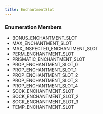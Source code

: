 ```yaml
---
title: EnchantmentSlot
---
```






### Enumeration Members
- BONUS\_ENCHANTMENT\_SLOT
- MAX\_ENCHANTMENT\_SLOT
- MAX\_INSPECTED\_ENCHANTMENT\_SLOT
- PERM\_ENCHANTMENT\_SLOT
- PRISMATIC\_ENCHANTMENT\_SLOT
- PROP\_ENCHANTMENT\_SLOT\_0
- PROP\_ENCHANTMENT\_SLOT\_1
- PROP\_ENCHANTMENT\_SLOT\_2
- PROP\_ENCHANTMENT\_SLOT\_3
- PROP\_ENCHANTMENT\_SLOT\_4
- SOCK\_ENCHANTMENT\_SLOT
- SOCK\_ENCHANTMENT\_SLOT\_2
- SOCK\_ENCHANTMENT\_SLOT\_3
- TEMP\_ENCHANTMENT\_SLOT
